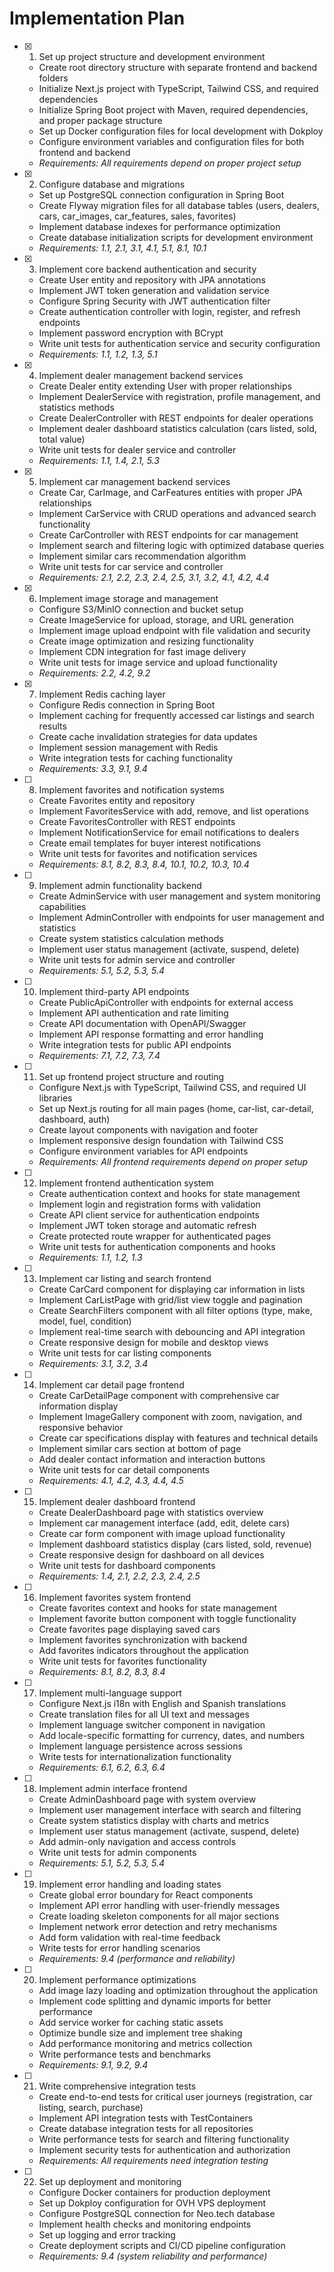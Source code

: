 # Implementation Plan

- [x] 1. Set up project structure and development environment
  - Create root directory structure with separate frontend and backend folders
  - Initialize Next.js project with TypeScript, Tailwind CSS, and required dependencies
  - Initialize Spring Boot project with Maven, required dependencies, and proper package structure
  - Set up Docker configuration files for local development with Dokploy
  - Configure environment variables and configuration files for both frontend and backend
  - _Requirements: All requirements depend on proper project setup_

- [x] 2. Configure database and migrations
  - Set up PostgreSQL connection configuration in Spring Boot
  - Create Flyway migration files for all database tables (users, dealers, cars, car_images, car_features, sales, favorites)
  - Implement database indexes for performance optimization
  - Create database initialization scripts for development environment
  - _Requirements: 1.1, 2.1, 3.1, 4.1, 5.1, 8.1, 10.1_

- [x] 3. Implement core backend authentication and security
  - Create User entity and repository with JPA annotations
  - Implement JWT token generation and validation service
  - Configure Spring Security with JWT authentication filter
  - Create authentication controller with login, register, and refresh endpoints
  - Implement password encryption with BCrypt
  - Write unit tests for authentication service and security configuration
  - _Requirements: 1.1, 1.2, 1.3, 5.1_

- [x] 4. Implement dealer management backend services
  - Create Dealer entity extending User with proper relationships
  - Implement DealerService with registration, profile management, and statistics methods
  - Create DealerController with REST endpoints for dealer operations
  - Implement dealer dashboard statistics calculation (cars listed, sold, total value)
  - Write unit tests for dealer service and controller
  - _Requirements: 1.1, 1.4, 2.1, 5.3_

- [x] 5. Implement car management backend services
  - Create Car, CarImage, and CarFeatures entities with proper JPA relationships
  - Implement CarService with CRUD operations and advanced search functionality
  - Create CarController with REST endpoints for car management
  - Implement search and filtering logic with optimized database queries
  - Implement similar cars recommendation algorithm
  - Write unit tests for car service and controller
  - _Requirements: 2.1, 2.2, 2.3, 2.4, 2.5, 3.1, 3.2, 4.1, 4.2, 4.4_

- [x] 6. Implement image storage and management
  - Configure S3/MinIO connection and bucket setup
  - Create ImageService for upload, storage, and URL generation
  - Implement image upload endpoint with file validation and security
  - Create image optimization and resizing functionality
  - Implement CDN integration for fast image delivery
  - Write unit tests for image service and upload functionality
  - _Requirements: 2.2, 4.2, 9.2_

- [x] 7. Implement Redis caching layer
  - Configure Redis connection in Spring Boot
  - Implement caching for frequently accessed car listings and search results
  - Create cache invalidation strategies for data updates
  - Implement session management with Redis
  - Write integration tests for caching functionality
  - _Requirements: 3.3, 9.1, 9.4_

- [ ] 8. Implement favorites and notification systems
  - Create Favorites entity and repository
  - Implement FavoritesService with add, remove, and list operations
  - Create FavoritesController with REST endpoints
  - Implement NotificationService for email notifications to dealers
  - Create email templates for buyer interest notifications
  - Write unit tests for favorites and notification services
  - _Requirements: 8.1, 8.2, 8.3, 8.4, 10.1, 10.2, 10.3, 10.4_

- [ ] 9. Implement admin functionality backend
  - Create AdminService with user management and system monitoring capabilities
  - Implement AdminController with endpoints for user management and statistics
  - Create system statistics calculation methods
  - Implement user status management (activate, suspend, delete)
  - Write unit tests for admin service and controller
  - _Requirements: 5.1, 5.2, 5.3, 5.4_

- [ ] 10. Implement third-party API endpoints
  - Create PublicApiController with endpoints for external access
  - Implement API authentication and rate limiting
  - Create API documentation with OpenAPI/Swagger
  - Implement API response formatting and error handling
  - Write integration tests for public API endpoints
  - _Requirements: 7.1, 7.2, 7.3, 7.4_

- [ ] 11. Set up frontend project structure and routing
  - Configure Next.js with TypeScript, Tailwind CSS, and required UI libraries
  - Set up Next.js routing for all main pages (home, car-list, car-detail, dashboard, auth)
  - Create layout components with navigation and footer
  - Implement responsive design foundation with Tailwind CSS
  - Configure environment variables for API endpoints
  - _Requirements: All frontend requirements depend on proper setup_

- [ ] 12. Implement frontend authentication system
  - Create authentication context and hooks for state management
  - Implement login and registration forms with validation
  - Create API client service for authentication endpoints
  - Implement JWT token storage and automatic refresh
  - Create protected route wrapper for authenticated pages
  - Write unit tests for authentication components and hooks
  - _Requirements: 1.1, 1.2, 1.3_

- [ ] 13. Implement car listing and search frontend
  - Create CarCard component for displaying car information in lists
  - Implement CarListPage with grid/list view toggle and pagination
  - Create SearchFilters component with all filter options (type, make, model, fuel, condition)
  - Implement real-time search with debouncing and API integration
  - Create responsive design for mobile and desktop views
  - Write unit tests for car listing components
  - _Requirements: 3.1, 3.2, 3.4_

- [ ] 14. Implement car detail page frontend
  - Create CarDetailPage component with comprehensive car information display
  - Implement ImageGallery component with zoom, navigation, and responsive behavior
  - Create car specifications display with features and technical details
  - Implement similar cars section at bottom of page
  - Add dealer contact information and interaction buttons
  - Write unit tests for car detail components
  - _Requirements: 4.1, 4.2, 4.3, 4.4, 4.5_

- [ ] 15. Implement dealer dashboard frontend
  - Create DealerDashboard page with statistics overview
  - Implement car management interface (add, edit, delete cars)
  - Create car form component with image upload functionality
  - Implement dashboard statistics display (cars listed, sold, revenue)
  - Create responsive design for dashboard on all devices
  - Write unit tests for dashboard components
  - _Requirements: 1.4, 2.1, 2.2, 2.3, 2.4, 2.5_

- [ ] 16. Implement favorites system frontend
  - Create favorites context and hooks for state management
  - Implement favorite button component with toggle functionality
  - Create favorites page displaying saved cars
  - Implement favorites synchronization with backend
  - Add favorites indicators throughout the application
  - Write unit tests for favorites functionality
  - _Requirements: 8.1, 8.2, 8.3, 8.4_

- [ ] 17. Implement multi-language support
  - Configure Next.js i18n with English and Spanish translations
  - Create translation files for all UI text and messages
  - Implement language switcher component in navigation
  - Add locale-specific formatting for currency, dates, and numbers
  - Implement language persistence across sessions
  - Write tests for internationalization functionality
  - _Requirements: 6.1, 6.2, 6.3, 6.4_

- [ ] 18. Implement admin interface frontend
  - Create AdminDashboard page with system overview
  - Implement user management interface with search and filtering
  - Create system statistics display with charts and metrics
  - Implement user status management (activate, suspend, delete)
  - Add admin-only navigation and access controls
  - Write unit tests for admin components
  - _Requirements: 5.1, 5.2, 5.3, 5.4_

- [ ] 19. Implement error handling and loading states
  - Create global error boundary for React components
  - Implement API error handling with user-friendly messages
  - Create loading skeleton components for all major sections
  - Implement network error detection and retry mechanisms
  - Add form validation with real-time feedback
  - Write tests for error handling scenarios
  - _Requirements: 9.4 (performance and reliability)_

- [ ] 20. Implement performance optimizations
  - Add image lazy loading and optimization throughout the application
  - Implement code splitting and dynamic imports for better performance
  - Add service worker for caching static assets
  - Optimize bundle size and implement tree shaking
  - Add performance monitoring and metrics collection
  - Write performance tests and benchmarks
  - _Requirements: 9.1, 9.2, 9.4_

- [ ] 21. Write comprehensive integration tests
  - Create end-to-end tests for critical user journeys (registration, car listing, search, purchase)
  - Implement API integration tests with TestContainers
  - Create database integration tests for all repositories
  - Write performance tests for search and filtering functionality
  - Implement security tests for authentication and authorization
  - _Requirements: All requirements need integration testing_

- [ ] 22. Set up deployment and monitoring
  - Configure Docker containers for production deployment
  - Set up Dokploy configuration for OVH VPS deployment
  - Configure PostgreSQL connection for Neo.tech database
  - Implement health checks and monitoring endpoints
  - Set up logging and error tracking
  - Create deployment scripts and CI/CD pipeline configuration
  - _Requirements: 9.4 (system reliability and performance)_